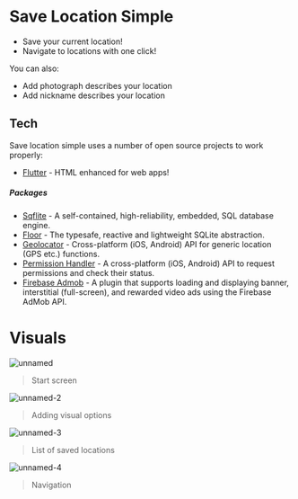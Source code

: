 # Save Location Simple

  - Save your current location!
  - Navigate to locations with one click!


You can also:
  - Add photograph describes your location
  - Add nickname describes your location


## Tech

Save location simple uses a number of open source projects to work properly:

+ [Flutter] - HTML enhanced for web apps!
    
##### Packages 


* [Sqflite] - A self-contained, high-reliability, embedded, SQL database engine.
* [Floor] - The typesafe, reactive and lightweight SQLite abstraction.
* [Geolocator] - Cross-platform (iOS, Android) API for generic location (GPS etc.) functions.
* [Permission Handler] - A cross-platform (iOS, Android) API to request permissions and check their status. 
* [Firebase Admob] - A plugin that supports loading and displaying banner, interstitial (full-screen), and rewarded video ads using the Firebase AdMob API.


[//]: # (These are reference links used in the body of this note and get stripped out when the markdown processor does its job. There is no need to format nicely because it shouldn't be seen. Thanks SO - http://stackoverflow.com/questions/4823468/store-comments-in-markdown-syntax)


   [Flutter]: <https://flutter.dev>
   [Sqflite]: <https://pub.dev/packages/sqflite>
   [Floor]: <https://pub.dev/packages/floor>
   [Geolocator]: <https://pub.dev/packages/geolocator>
   [Permission Handler]: <https://pub.dev/packages/permission_handler>
   [Firebase Admob]: <https://pub.dev/packages/firebase_admob>
   
   # Visuals
   ![unnamed](https://user-images.githubusercontent.com/46631211/96378274-7b370480-1193-11eb-80a9-473b104f3cae.jpg)
   > Start screen
   
   ![unnamed-2](https://user-images.githubusercontent.com/46631211/96378267-6eb2ac00-1193-11eb-9f66-ae1a3286a96e.jpg)
   > Adding visual options
   
   ![unnamed-3](https://user-images.githubusercontent.com/46631211/96378264-6c505200-1193-11eb-968c-a3453680901d.jpg)
   > List of saved locations
   
  ![unnamed-4](https://user-images.githubusercontent.com/46631211/96378254-5cd10900-1193-11eb-96dc-63663b5156f4.jpg)
  > Navigation



